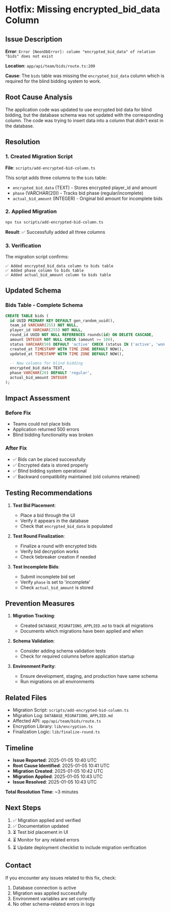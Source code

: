 # Hotfix: Missing encrypted_bid_data Column

## Issue Description

**Error**: `Error [NeonDbError]: column "encrypted_bid_data" of relation "bids" does not exist`

**Location**: `app/api/team/bids/route.ts:209`

**Cause**: The `bids` table was missing the `encrypted_bid_data` column which is required for the blind bidding system to work.

## Root Cause Analysis

The application code was updated to use encrypted bid data for blind bidding, but the database schema was not updated with the corresponding column. The code was trying to insert data into a column that didn't exist in the database.

## Resolution

### 1. Created Migration Script
**File**: `scripts/add-encrypted-bid-column.ts`

This script adds three columns to the `bids` table:
- `encrypted_bid_data` (TEXT) - Stores encrypted player_id and amount
- `phase` (VARCHAR(20)) - Tracks bid phase (regular/incomplete)
- `actual_bid_amount` (INTEGER) - Original bid amount for incomplete bids

### 2. Applied Migration
```bash
npx tsx scripts/add-encrypted-bid-column.ts
```

**Result**: ✅ Successfully added all three columns

### 3. Verification
The migration script confirms:
```
✅ Added encrypted_bid_data column to bids table
✅ Added phase column to bids table
✅ Added actual_bid_amount column to bids table
```

## Updated Schema

### Bids Table - Complete Schema

```sql
CREATE TABLE bids (
  id UUID PRIMARY KEY DEFAULT gen_random_uuid(),
  team_id VARCHAR(255) NOT NULL,
  player_id VARCHAR(255) NOT NULL,
  round_id UUID NOT NULL REFERENCES rounds(id) ON DELETE CASCADE,
  amount INTEGER NOT NULL CHECK (amount >= 100),
  status VARCHAR(50) DEFAULT 'active' CHECK (status IN ('active', 'won', 'lost', 'cancelled')),
  created_at TIMESTAMP WITH TIME ZONE DEFAULT NOW(),
  updated_at TIMESTAMP WITH TIME ZONE DEFAULT NOW(),
  
  -- New columns for blind bidding
  encrypted_bid_data TEXT,
  phase VARCHAR(20) DEFAULT 'regular',
  actual_bid_amount INTEGER
);
```

## Impact Assessment

### Before Fix
- Teams could not place bids
- Application returned 500 errors
- Blind bidding functionality was broken

### After Fix
- ✅ Bids can be placed successfully
- ✅ Encrypted data is stored properly
- ✅ Blind bidding system operational
- ✅ Backward compatibility maintained (old columns retained)

## Testing Recommendations

1. **Test Bid Placement**:
   - Place a bid through the UI
   - Verify it appears in the database
   - Check that `encrypted_bid_data` is populated

2. **Test Round Finalization**:
   - Finalize a round with encrypted bids
   - Verify bid decryption works
   - Check tiebreaker creation if needed

3. **Test Incomplete Bids**:
   - Submit incomplete bid set
   - Verify `phase` is set to 'incomplete'
   - Check `actual_bid_amount` is stored

## Prevention Measures

1. **Migration Tracking**:
   - Created `DATABASE_MIGRATIONS_APPLIED.md` to track all migrations
   - Documents which migrations have been applied and when

2. **Schema Validation**:
   - Consider adding schema validation tests
   - Check for required columns before application startup

3. **Environment Parity**:
   - Ensure development, staging, and production have same schema
   - Run migrations on all environments

## Related Files

- Migration Script: `scripts/add-encrypted-bid-column.ts`
- Migration Log: `DATABASE_MIGRATIONS_APPLIED.md`
- Affected API: `app/api/team/bids/route.ts`
- Encryption Library: `lib/encryption.ts`
- Finalization Logic: `lib/finalize-round.ts`

## Timeline

- **Issue Reported**: 2025-01-05 10:40 UTC
- **Root Cause Identified**: 2025-01-05 10:41 UTC
- **Migration Created**: 2025-01-05 10:42 UTC
- **Migration Applied**: 2025-01-05 10:43 UTC
- **Issue Resolved**: 2025-01-05 10:43 UTC

**Total Resolution Time**: ~3 minutes

## Next Steps

1. ✅ Migration applied and verified
2. ✅ Documentation updated
3. ⏳ Test bid placement in UI
4. ⏳ Monitor for any related errors
5. ⏳ Update deployment checklist to include migration verification

## Contact

If you encounter any issues related to this fix, check:
1. Database connection is active
2. Migration was applied successfully
3. Environment variables are set correctly
4. No other schema-related errors in logs
